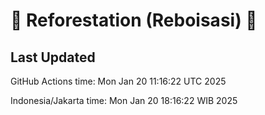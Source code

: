 
# 🌳 Reforestation (Reboisasi) 🌲

## Last Updated

GitHub Actions time: Mon Jan 20 11:16:22 UTC 2025

Indonesia/Jakarta time: Mon Jan 20 18:16:22 WIB 2025
